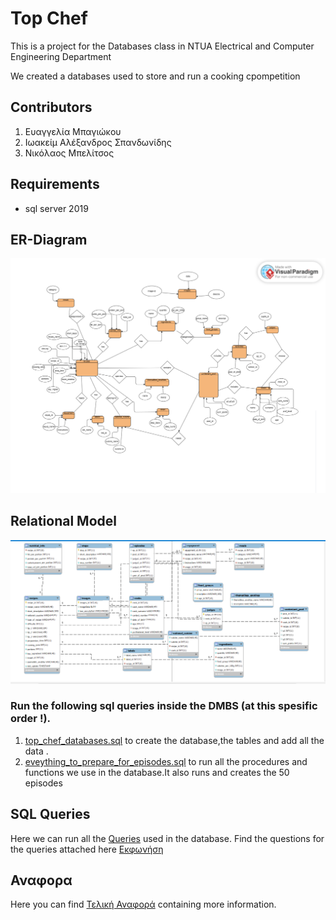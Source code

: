 # Top Chef 
This is a project for the Databases class in NTUA Electrical and Computer Engineering Department

We created a databases used to store and run a cooking cpompetition

## Contributors
1. Ευαγγελία Μπαγιώκου
2. Ιωακείμ Αλέξανδρος Σπανδωνίδης
3. Νικόλαος Μπελίτσος

## Requirements
- sql server 2019

## ER-Diagram
![](https://github.com/evaggeliampagiokou/topchef/blob/main/DIAGRAMS/ER_DIAGRAM.png)
## Relational Model
![](https://github.com/evaggeliampagiokou/topchef/blob/main/DIAGRAMS/relational_model.png)

### Run the following sql queries inside the DMBS (at this spesific order !).
1. [top_chef_databases.sql](sql_codes/top_chef_databases.sql) to create the database,the tables and add all the data .
2. [eveything_to_prepare_for_episodes.sql](sql_codes/everything_to_prepare_for_episodes.sql) to run all the procedures and functions we use in the database.It also runs and creates the 50 episodes

## SQL Queries
Here we can run all the [Queries](sql_codes/queeries.sql) used in the database.
Find the questions for the queries attached here [Εκφωνήση](other_files/εκφώνηση.pdf)
## Αναφορα
Here you can find [Τελική Αναφορά](other_files/anafora_vaseis_dedomenwn.pdf) containing more information.

